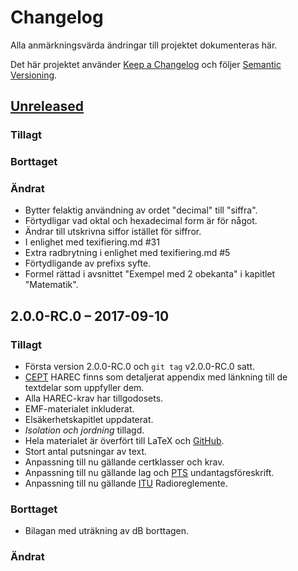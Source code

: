 # Changelog
Alla anmärkningsvärda ändringar till projektet dokumenteras här.

Det här projektet använder [Keep a Changelog](http://keepachangelog.com/en/1.0.0/)
och följer [Semantic Versioning](http://semver.org/spec/v2.0.0.html).

## [Unreleased]

### Tillagt 

### Borttaget

### Ändrat
- Bytter felaktig användning av ordet "decimal" till "siffra".
- Förtydligar vad oktal och hexadecimal form är för något.
- Ändrar till utskrivna siffor istället för siffror.
- I enlighet med texifiering.md #31
- Extra radbrytning i enlighet med texifiering.md #5
- Förtydligande av prefixs syfte.
- Formel rättad i avsnittet "Exempel med 2 obekanta" i kapitlet "Matematik".

## 2.0.0-RC.0 – 2017-09-10
### Tillagt
- Första version 2.0.0-RC.0 och `git tag` v2.0.0-RC.0 satt.
- [CEPT](https://cept.org) HAREC finns som detaljerat appendix med länkning till de textdelar som
  uppfyller dem.
- Alla HAREC-krav har tillgodosets.
- EMF-materialet inkluderat.
- Elsäkerhetskapitlet uppdaterat.
- _Isolation och jordning_ tillagd.
- Hela materialet är överfört till LaTeX och [GitHub](https://github.com).
- Stort antal putsningar av text.
- Anpassning till nu gällande certklasser och krav.
- Anpassning till nu gällande lag och [PTS](https://www.pts.se) undantagsföreskrift.
- Anpassning till nu gällande [ITU](https://www.itu.int) Radioreglemente.
	
### Borttaget
- Bilagan med uträkning av dB borttagen.

### Ändrat

[Unreleased]: https://github.com/SverigesSandareamatorer/SSA-Akademin/compare/8141940...HEAD
